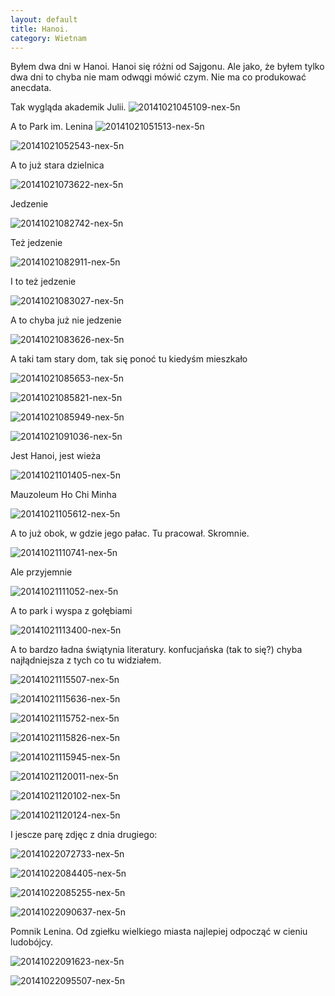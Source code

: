 ```yaml
---
layout: default
title: Hanoi.
category: Wietnam
---
```


Byłem dwa dni w Hanoi. Hanoi się różni od Sajgonu. Ale jako, że byłem tylko dwa dni to chyba nie mam odwqgi mówić czym. Nie ma
co produkować anecdata. 

Tak wygląda akademik Julii.
![20141021045109-nex-5n](https://cloud.githubusercontent.com/assets/1532732/4719960/bdd2233a-592d-11e4-8ba7-1b983f63fff5.jpg)

A to Park im. Lenina
![20141021051513-nex-5n](https://cloud.githubusercontent.com/assets/1532732/4719961/bdfb7794-592d-11e4-8a27-9cd82d1578ef.jpg)

![20141021052543-nex-5n](https://cloud.githubusercontent.com/assets/1532732/4719962/be327596-592d-11e4-941d-25599213bb30.jpg)

A to już stara dzielnica

![20141021073622-nex-5n](https://cloud.githubusercontent.com/assets/1532732/4719963/be33f948-592d-11e4-8321-03109df93222.jpg)

Jedzenie

![20141021082742-nex-5n](https://cloud.githubusercontent.com/assets/1532732/4719964/be6a49f8-592d-11e4-837a-54b95a44df91.jpg)

Też jedzenie

![20141021082911-nex-5n](https://cloud.githubusercontent.com/assets/1532732/4719965/be738bd0-592d-11e4-90c3-07e65daf39d4.jpg)

I to też jedzenie

![20141021083027-nex-5n](https://cloud.githubusercontent.com/assets/1532732/4719966/beac7f3a-592d-11e4-92c0-9d0866c312d1.jpg)

A to chyba już nie jedzenie

![20141021083626-nex-5n](https://cloud.githubusercontent.com/assets/1532732/4719967/beb7a5b8-592d-11e4-9c9f-23cc8a18bf77.jpg)

A taki tam stary dom, tak się ponoć tu kiedyśm mieszkało

![20141021085653-nex-5n](https://cloud.githubusercontent.com/assets/1532732/4719968/bf23c8c4-592d-11e4-89d1-e68aa79e4337.jpg)

![20141021085821-nex-5n](https://cloud.githubusercontent.com/assets/1532732/4719970/bf38427c-592d-11e4-8e3d-0629b7407096.jpg)

![20141021085949-nex-5n](https://cloud.githubusercontent.com/assets/1532732/4719971/bf58d6fe-592d-11e4-8852-5d7f73809d95.jpg)

![20141021091036-nex-5n](https://cloud.githubusercontent.com/assets/1532732/4719972/bf6b4f14-592d-11e4-8ef7-9f6d25f464bd.jpg)

Jest Hanoi, jest wieża

![20141021101405-nex-5n](https://cloud.githubusercontent.com/assets/1532732/4719973/bfa32588-592d-11e4-8631-6080bcfefea3.jpg)

Mauzoleum Ho Chi Minha

![20141021105612-nex-5n](https://cloud.githubusercontent.com/assets/1532732/4719974/bfb8f886-592d-11e4-8ca0-1e2c9dc8c879.jpg)

A to już obok, w gdzie jego pałac. Tu pracował. Skromnie.

![20141021110741-nex-5n](https://cloud.githubusercontent.com/assets/1532732/4719975/bfd81a0e-592d-11e4-8f8a-10d07a387360.jpg)

Ale przyjemnie

![20141021111052-nex-5n](https://cloud.githubusercontent.com/assets/1532732/4719976/bfea93b4-592d-11e4-957d-4538d760a2b1.jpg)

A to park i wyspa z gołębiami

![20141021113400-nex-5n](https://cloud.githubusercontent.com/assets/1532732/4719977/c0028e42-592d-11e4-9c0a-99366863d063.jpg)

A to bardzo ładna świątynia literatury. konfucjańska (tak to się?) chyba najłądniejsza z tych co tu widziałem. 

![20141021115507-nex-5n](https://cloud.githubusercontent.com/assets/1532732/4719978/c00ef3d0-592d-11e4-98ff-60e11fa5b727.jpg)

![20141021115636-nex-5n](https://cloud.githubusercontent.com/assets/1532732/4719979/c02b852c-592d-11e4-8cb0-e08ac9decef0.jpg)

![20141021115752-nex-5n](https://cloud.githubusercontent.com/assets/1532732/4719980/c06d66a4-592d-11e4-82af-7b7d63d656d7.jpg)

![20141021115826-nex-5n](https://cloud.githubusercontent.com/assets/1532732/4719981/c0c1f354-592d-11e4-994a-70d1711067c0.jpg)

![20141021115945-nex-5n](https://cloud.githubusercontent.com/assets/1532732/4719982/c0ddd7ea-592d-11e4-8af0-5b9f879cf25f.jpg)

![20141021120011-nex-5n](https://cloud.githubusercontent.com/assets/1532732/4719983/c127b964-592d-11e4-9bf4-c358b1e5b165.jpg)

![20141021120102-nex-5n](https://cloud.githubusercontent.com/assets/1532732/4719984/c13d7894-592d-11e4-8e44-9ddc38a2f106.jpg)

![20141021120124-nex-5n](https://cloud.githubusercontent.com/assets/1532732/4719985/c148d388-592d-11e4-93c7-887ba37bf64a.jpg)

I jescze parę zdjęc z dnia drugiego:

![20141022072733-nex-5n](https://cloud.githubusercontent.com/assets/1532732/4748765/52eb8006-5a78-11e4-82c5-ea8eedcde54d.jpg)

![20141022084405-nex-5n](https://cloud.githubusercontent.com/assets/1532732/4748763/52e76dae-5a78-11e4-8f61-1949f6d7da9a.jpg)

![20141022085255-nex-5n](https://cloud.githubusercontent.com/assets/1532732/4748764/52ea4aec-5a78-11e4-946c-5a73d7fd9f4c.jpg)

![20141022090637-nex-5n](https://cloud.githubusercontent.com/assets/1532732/4748768/537ed932-5a78-11e4-9df5-1eab295d56ca.jpg)

Pomnik Lenina. Od zgiełku wielkiego miasta najlepiej odpocząć w cieniu ludobójcy. 

![20141022091623-nex-5n](https://cloud.githubusercontent.com/assets/1532732/4748766/52f37202-5a78-11e4-8068-165c41c97de8.jpg)

![20141022095507-nex-5n](https://cloud.githubusercontent.com/assets/1532732/4748767/52f45b54-5a78-11e4-9cfa-1220a50ee58c.jpg)
